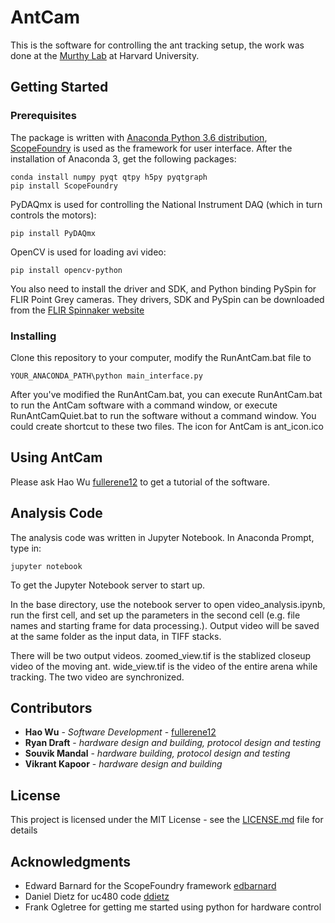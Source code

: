 # AntCam

This is the software for controlling the ant tracking setup, the work was done at the [Murthy Lab](https://vnmurthylab.org/) at Harvard University.

## Getting Started

### Prerequisites

The package is written with [Anaconda Python 3.6 distribution](https://www.anaconda.com/download/), [ScopeFoundry](http://www.scopefoundry.org/) is used as the framework for user interface. After the installation of Anaconda 3, get the following packages: 

```
conda install numpy pyqt qtpy h5py pyqtgraph
pip install ScopeFoundry
```

PyDAQmx is used for controlling the National Instrument DAQ (which in turn controls the motors):

```
pip install PyDAQmx
``` 

OpenCV is used for loading avi video:

```
pip install opencv-python
```

You also need to install the driver and SDK, and Python binding PySpin for FLIR Point Grey cameras. They drivers, SDK and PySpin can be downloaded from the [FLIR Spinnaker website](https://www.ptgrey.com/spinnaker-sdk)

### Installing

Clone this repository to your computer, modify the RunAntCam.bat file to

```
YOUR_ANACONDA_PATH\python main_interface.py
```

After you've modified the RunAntCam.bat, you can execute RunAntCam.bat to run the AntCam software with a command window, or execute RunAntCamQuiet.bat to run the software without a command window. You could create shortcut to these two files. The icon for AntCam is ant_icon.ico

## Using AntCam

Please ask Hao Wu [fullerene12](https://github.com/fullrene12) to get a tutorial of the software.

## Analysis Code

The analysis code was written in Jupyter Notebook. In Anaconda Prompt, type in:

```
jupyter notebook
```

To get the Jupyter Notebook server to start up.

In the base directory, use the notebook server to open video_analysis.ipynb, run the first cell, and set up the parameters in the second cell (e.g. file names and starting frame for data processing.). Output video will be saved at the same folder as the input data, in TIFF stacks.

There will be two output videos. zoomed_view.tif is the stablized closeup video of the moving ant. wide_view.tif is the video of the entire arena while tracking. The two video are synchronized.

## Contributors

* **Hao Wu** - *Software Development* - [fullerene12](https://github.com/fullrene12) 
* **Ryan Draft** - *hardware design and building, protocol design and testing*
* **Souvik Mandal** - *hardware building, protocol design and testing*
* **Vikrant Kapoor** - *hardware design and building*

## License

This project is licensed under the MIT License - see the [LICENSE.md](LICENSE.md) file for details

## Acknowledgments

* Edward Barnard for the ScopeFoundry framework [edbarnard](https://github.com/edbarnard)
* Daniel Dietz for uc480 code [ddietz](http://ddietze.github.io/Py-Hardware-Support/index.html)
* Frank Ogletree for getting me started using python for hardware control